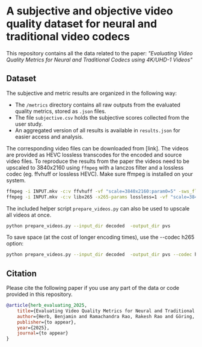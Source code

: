 # A subjective and objective video quality dataset for neural and traditional video codecs
This repository contains all the data related to the paper:
_"Evaluating Video Quality Metrics for Neural and Traditional Codecs using 4K/UHD-1 Videos"_

## Dataset

The subjective and metric results are organized in the following way:

- The `/metrics` directory contains all raw outputs from the evaluated quality metrics, stored as `.json` files.
- The file `subjective.csv` holds the subjective scores collected from the user study.
- An aggregated version of all results is available in `results.json` for easier access and analysis.

The corresponding video files can be downloaded from [link].
The videos are provided as HEVC lossless transcodes for the encoded and source video files.
To reproduce the results from the paper the videos need to be upscaled to 3840x2160 using `ffmpeg` with a lanczos filter and a lossless codec (eg. ffvhuff or lossless HEVC). 
Make sure ffmpeg is installed on your system.

```bash
ffmpeg -i INPUT.mkv -c:v ffvhuff -vf "scale=3840x2160:param0=5" -sws_flags lanczos+accurate_rnd+bitexact OUTPUT.mkv
ffmpeg -i INPUT.mkv -c:v libx265 -x265-params lossless=1 -vf "scale=3840x2160:param0=5" -sws_flags lanczos+accurate_rnd+bitexact OUTPUT.mkv
```

The included helper script `prepare_videos.py` can also be used to upscale all videos at once.

```bash
python prepare_videos.py --input_dir decoded  -output_dir pvs
```
To save space (at the cost of longer encoding times), use the --codec h265 option:

```bash
python prepare_videos.py --input_dir decoded  -output_dir pvs --codec h265
```


## Citation
Please cite the following paper if you use any part of the data or code provided in this repository.

```bibtex
@article{herb_evaluating_2025,
    title={Evaluating Video Quality Metrics for Neural and Traditional Codecs using 4K/UHD-1 Videos},
    author={Herb, Benjamin and Ramachandra Rao, Rakesh Rao and Göring, Steve and Raake, Alexander},
    publisher={to appear},
    year={2025},
    journal={to appear}
}
```
